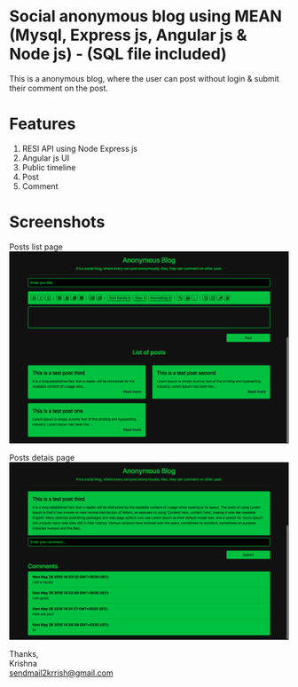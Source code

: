 # Social anonymous blog using MEAN (Mysql, Express js, Angular js & Node js) - (SQL file included)
This is a anonymous blog, where the user can post without login & submit their comment on the post.

# Features

1. RESI API using Node Express js
2. Angular js UI
3. Public timeline
4. Post
5. Comment


# Screenshots

Posts list page
![alt PostsPage](Screenshots/posts.png)

Posts detais page
![alt PostDetailsPage](Screenshots/post-details.png)


Thanks,<br />
Krishna<br />
<a href="mailto:sendmail2krrish@gmail.com">sendmail2krrish@gmail.com</a>